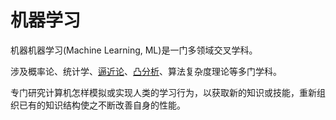 # 机器学习



机器机器学习\(Machine Learning, ML\)是一门多领域交叉学科。



涉及概率论、统计学、[逼近论](http://baike.baidu.com/view/754499.htm)、[凸分析](http://baike.baidu.com/view/7828340.htm)、算法复杂度理论等多门学科。



专门研究计算机怎样模拟或实现人类的学习行为，以获取新的知识或技能，重新组织已有的知识结构使之不断改善自身的性能。





